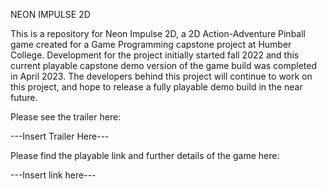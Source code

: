 NEON IMPULSE 2D

This is a repository for Neon Impulse 2D, a 2D Action-Adventure Pinball game created for a Game Programming capstone project at Humber College.
Development for the project initially started fall 2022 and this current playable capstone demo version of the game build was completed in April 2023.
The developers behind this project will continue to work on this project, and hope to release a fully playable demo build in the near future.

Please see the trailer here:

---Insert Trailer Here---

Please find the playable link and further details of the game here:

---Insert link here---

